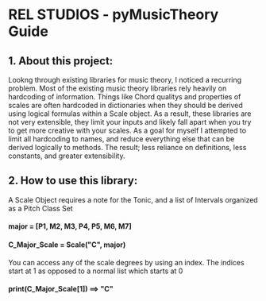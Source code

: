 # REL STUDIOS - pyMusicTheory Guide

## 1. About this project:

Lookng through existing libraries for music theory, I noticed a recurring problem. Most of the existing music theory libraries
rely heavily on hardcoding of information. Things like Chord qualitys and properties of scales are often hardcoded in dictionaries
when they should be derived using logical formulas within a Scale object. As a result, these libraries are not very extensible, they limit your inputs and likely fall apart when you try to get more creative with your scales. As a goal for myself I attempted to limit all hardcoding to names, and reduce everything else that can be derived logically to methods. The result; less reliance on definitions, less constants, and greater extensibility.

## 2. How to use this library:

A Scale Object requires a note for the Tonic, and a list of Intervals organized as a Pitch Class Set
#### major = [P1, M2, M3, P4, P5, M6, M7]
#### C_Major_Scale = Scale("C", major)

You can access any of the scale degrees by using an index. The indices start at 1 as opposed to a normal list which starts at 0
#### print(C_Major_Scale[1]) ==> "C"
